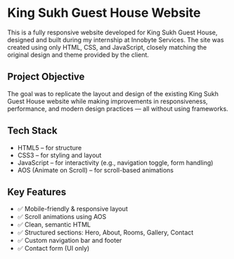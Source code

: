 #  King Sukh Guest House Website

This is a fully responsive website developed for King Sukh Guest House, designed and built during my internship at Innobyte Services. The site was created using only HTML, CSS, and JavaScript, closely matching the original design and theme provided by the client.

##  Project Objective

The goal was to replicate the layout and design of the existing King Sukh Guest House website while making improvements in responsiveness, performance, and modern design practices — all without using frameworks.

##  Tech Stack

- HTML5 – for structure  
- CSS3 – for styling and layout  
- JavaScript – for interactivity (e.g., navigation toggle, form handling)  
- AOS (Animate on Scroll) – for scroll-based animations

##  Key Features

- ✅ Mobile-friendly & responsive layout  
- ✅ Scroll animations using AOS  
- ✅ Clean, semantic HTML  
- ✅ Structured sections: Hero, About, Rooms, Gallery, Contact  
- ✅ Custom navigation bar and footer  
- ✅ Contact form (UI only)
